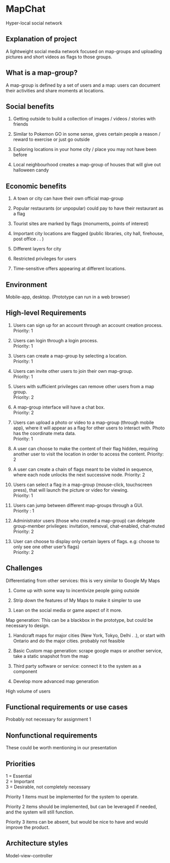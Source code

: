 # MapChat
Hyper-local social network

## Explanation of project

A lightweight social media network focused on map-groups and uploading pictures and short videos as flags to those groups. 

## What is a map-group?

A map-group is defined by a set of users and a map: users can document their activities and share moments at locations. 

## Social benefits

1. Getting outside to build a collection of images / videos / stories with friends

2. Similar to Pokemon GO in some sense, gives certain people a reason / reward to exercise or just go outside

3. Exploring locations in your home city / place you may not have been before

4. Local neighbourhood creates a map-group of houses that will give out halloween candy

## Economic benefits

1. A town or city can have their own official map-group

2. Popular restaurants (or unpopular) could pay to have their restaurant as a flag

3. Tourist sites are marked by flags (monuments, points of interest)

4. Important city locations are flagged (public libraries, city hall, firehouse, post office . . )

5. Different layers for city

6. Restricted privileges for users

7. Time-sensitive offers appearing at different locations. 

## Environment

Mobile-app, desktop. (Prototype can run in a web browser)

## High-level Requirements


1. Users can sign up for an account through an account creation process.\
Priority: 1

2. Users can login through a login process.\
Priority: 1

3. Users can create a map-group by selecting a location.\
Priority: 1

4. Users can invite other users to join their own map-group.\
Priority: 1

5. Users with sufficient privileges can remove other users from a map group.\
Priority: 2

6. A map-group interface will have a chat box.\
Priority: 2

7. Users can upload a photo or video to a map-group (through mobile app), where it will appear as a flag for other users to interact with. Photo has the coordinate meta data.\
Priority: 1

8. A user can choose to make the content of their flag hidden, requiring another user to visit the location in order to access the content. 
Priority: 2

9. A user can create a chain of flags meant to be visited in sequence, where each node unlocks the next successive node. 
Priority: 2

9. Users can select a flag in a map-group (mouse-click, touchscreen press), that will launch the picture or video for viewing.\
Priority: 1

10. Users can jump between different map-groups through a GUI.\
Priority : 1

11. Administrator users (those who created a map-group) can delegate group-member privileges: invitation, removal, chat-enabled, chat-muted\
Priority: 2

12. User can choose to display only certain layers of flags. e.g: choose to only see one other user’s flags)\
Priority: 2

## Challenges 

Differentiating from other services: this is very similar to Google My Maps

1. Come up with some way to incentivize people going outside

2. Strip down the features of My Maps to make it simpler to use

3. Lean on the social media or game aspect of it more.  

Map generation: This can be a blackbox in the prototype, but could be necessary to design.

1. Handcraft maps for major cities (New York, Tokyo, Delhi . .), or start with Ontario and do the major cities. probably not feasible

2. Basic Custom map generation: scrape google maps or another service, take a static snapshot from the map

3. Third party software or service: connect it to the system as a component

4. Develop more advanced map generation

High volume of users

## Functional requirements or use cases

Probably not necessary for assignment 1

## Nonfunctional requirements

These could be worth mentioning in our presentation

## Priorities

1 = Essential\
2 = Important\
3 = Desirable, not completely necessary

Priority 1 items must be implemented for the system to operate.

Priority 2 items should be implemented, but can be leveraged if needed, and the system will still function.

Priority 3 items can be absent, but would be nice to have and would improve the product.

## Architecture styles

Model-view-controller





